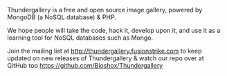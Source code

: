 Thundergallery is a free and open source image gallery, powered by 
MongoDB (a NoSQL database) & PHP.

We hope people will take the code, hack it, develop upon it, and use it 
as a learning tool for NoSQL databases such as Mongo.

Join the mailing list at http://thundergallery.fusionstrike.com to keep 
updated on new releases of Thundergallery & watch our repo over at 
GitHub too https://github.com/Bioshox/Thundergallery
